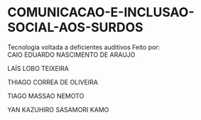 # COMUNICACAO-E-INCLUSAO-SOCIAL-AOS-SURDOS
Tecnologia voltada a deficientes auditivos
Feito por:
<br>CAIO EDUARDO NASCIMENTO DE ARAUJO</br>

LAÍS LOBO TEIXEIRA

THIAGO CORREA DE OLIVEIRA

TIAGO MASSAO NEMOTO

YAN KAZUHIRO SASAMORI KAMO
